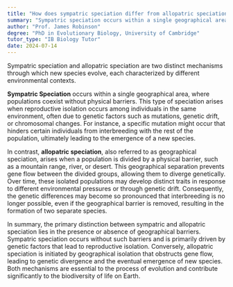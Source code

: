 ```yaml
---
title: "How does sympatric speciation differ from allopatric speciation?"
summary: "Sympatric speciation occurs within a single geographical area, while allopatric speciation happens due to geographical isolation."
author: "Prof. James Robinson"
degree: "PhD in Evolutionary Biology, University of Cambridge"
tutor_type: "IB Biology Tutor"
date: 2024-07-14
---
```


Sympatric speciation and allopatric speciation are two distinct mechanisms through which new species evolve, each characterized by different environmental contexts.

**Sympatric Speciation** occurs within a single geographical area, where populations coexist without physical barriers. This type of speciation arises when reproductive isolation occurs among individuals in the same environment, often due to genetic factors such as mutations, genetic drift, or chromosomal changes. For instance, a specific mutation might occur that hinders certain individuals from interbreeding with the rest of the population, ultimately leading to the emergence of a new species.

In contrast, **allopatric speciation**, also referred to as geographical speciation, arises when a population is divided by a physical barrier, such as a mountain range, river, or desert. This geographical separation prevents gene flow between the divided groups, allowing them to diverge genetically. Over time, these isolated populations may develop distinct traits in response to different environmental pressures or through genetic drift. Consequently, the genetic differences may become so pronounced that interbreeding is no longer possible, even if the geographical barrier is removed, resulting in the formation of two separate species.

In summary, the primary distinction between sympatric and allopatric speciation lies in the presence or absence of geographical barriers. Sympatric speciation occurs without such barriers and is primarily driven by genetic factors that lead to reproductive isolation. Conversely, allopatric speciation is initiated by geographical isolation that obstructs gene flow, leading to genetic divergence and the eventual emergence of new species. Both mechanisms are essential to the process of evolution and contribute significantly to the biodiversity of life on Earth.
    